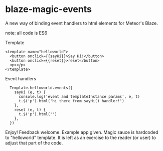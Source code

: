 # blaze-magic-events
A new way of binding event handlers to html elements for Meteor's Blaze.

note: all code is ES6

Template

```
<template name="helloworld">
  <button onclick={{sayHi}}>Say Hi!</button>
  <button onclick={{reset}}>reset</button>
  <p></p>
</template>
```

Event handlers

```
  Template.helloworld.events({
    sayHi (e, t) {
      console.log('event and templateInstance params', e, t)
      t.$('p').html('hi there from sayHi() handler!')
    },
    reset (e, t) {
      t.$('p').html('')
    },
  })
```

Enjoy! Feedback welcome. Example app given. Magic sauce is hardcoded to "helloworld" template. It is left as an exercise to the reader (or user) to adjust that part of the code.
